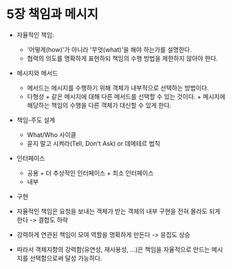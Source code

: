 # 5장 책임과 메시지

+ 자율적인 책임:
    + '어떻게(how)'가 아니라 '무엇(what)'을 해야 하는가를 설명한다.
    + 협력의 의도를 명확하게 표현하되 책임의 수행 방법을 제한하지 않아야 한다.

+ 메시지와 메서드
    + 메서드는 메시지를 수행하기 위해 객체가 내부적으로 선택하는 방법이다.
    + 다형성
          + 같은 메시지에 대해 다른 메서드를 선택할 수 있는 것이다.
          + 메시지에 해당하는 책임의 수행을 다른 객체가 대신할 수 있게 한다. 

+ 책임-주도 설계
    + What/Who 사이클
    + 묻지 말고 시켜라(Tell, Don't Ask) or 데메테르 법칙

+ 인터페이스
    + 공용
          + 더 추상적인 인터페이스
          + 최소 인터페이스
    + 내부
+ 구현

+ 자율적인 책임은 요청을 보내는 객체가 받는 객체의 내부 구현을 전혀 몰라도 되게 한다 -> 결합도 하락
+ 강력하게 연관된 책임이 모여 역할을 명확하게 만든다 -> 응집도 상승
+ 따라서 객체지향의 강력함(유연성, 재사용성, ...)은 책임을 자율적으로 만드는 메시지를 선택함으로써 달성 가능하다.
